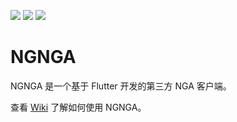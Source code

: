 ![](https://img.shields.io/github/v/release/PoiScript/NGNGA.svg)
![](https://img.shields.io/github/license/PoiScript/NGNGA)
![](https://img.shields.io/github/workflow/status/PoiScript/NGNGA/Dev)

# NGNGA

NGNGA 是一个基于 Flutter 开发的第三方 NGA 客户端。

查看 [Wiki](https://github.com/PoiScript/NGNGA/wiki) 了解如何使用 NGNGA。
